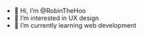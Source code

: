- 👋 Hi, I’m @RobinTheHoo
- 👀 I’m interested in UX design
- 🌱 I’m currently learning web development
<!---
RobinTheHoo/RobinTheHoo is a ✨ special ✨ repository because its `README.md` (this file) appears on your GitHub profile.
You can click the Preview link to take a look at your changes.
--->

